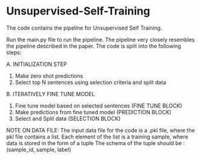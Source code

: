 # Unsupervised-Self-Training

The code contains the pipeline for Unsupervised Self Training.

Run the main.py file to run the pipeline. The pipeline very closely resembles the pipeline described in the paper. The code is split into the following steps:

A. INITIALIZATION STEP
  1. Make zero shot predictions
  2. Select top N sentences using selection criteria and split data

B. ITERATIVELY FINE TUNE MODEL
  1. Fine tune model based on selected sentences (FINE TUNE BLOCK)
  2. Make predictions from fine tuned model (PREDICTION BLOCK)
  3. Select and Split data (SELECTION BLOCK)
  

NOTE ON DATA FILE:
The input data file for the code is a .pkl file, where the pkl file contains a list. 
Each element of the list is a training sample, where data is stored in the form of a tuple
The schema of the tuple should be : (sample_id, sample, label)
